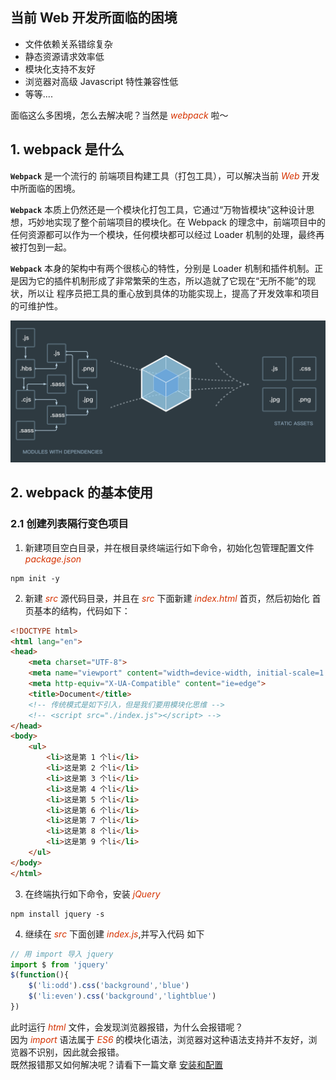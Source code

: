 ## 当前 Web 开发所面临的困境

+ 文件依赖关系错综复杂
+ 静态资源请求效率低
+ 模块化支持不友好
+ 浏览器对高级 Javascript 特性兼容性低
+ 等等....

面临这么多困境，怎么去解决呢？当然是 *<font color="#d63200">webpack</font>* 啦～

## 1. webpack 是什么

**```Webpack```** 是一个流行的 前端项目构建工具（打包工具），可以解决当前 *<font color="#d63200">Web</font>* 开发中所面临的困境。  

**```Webpack```** 本质上仍然还是一个模块化打包工具，它通过“万物皆模块”这种设计思想，巧妙地实现了整个前端项目的模块化。在 Webpack 的理念中，前端项目中的任何资源都可以作为一个模块，任何模块都可以经过 Loader 机制的处理，最终再被打包到一起。

**```Webpack```** 本身的架构中有两个很核心的特性，分别是 Loader 机制和插件机制。正是因为它的插件机制形成了非常繁荣的生态，所以造就了它现在“无所不能”的现状，所以让 程序员把工具的重心放到具体的功能实现上，提高了开发效率和项目的可维护性。  

![webpack](/img/webpack/webpack.jpg)

## 2. webpack 的基本使用

### 2.1 创建列表隔行变色项目

1. 新建项目空白目录，并在根目录终端运行如下命令，初始化包管理配置文件 *<font color="#d63200">package.json </font>*

```Shell
npm init -y
```

2. 新建 *<font color="#d63200">src</font>* 源代码目录，并且在 *<font color="#d63200">src</font>* 下面新建 *<font color="#d63200">index.html</font>* 首页，然后初始化 首页基本的结构，代码如下：

```html
<!DOCTYPE html>
<html lang="en">
<head>
    <meta charset="UTF-8">
    <meta name="viewport" content="width=device-width, initial-scale=1.0">
    <meta http-equiv="X-UA-Compatible" content="ie=edge">
    <title>Document</title>
    <!-- 传统模式是如下引入，但是我们要用模块化思维 -->
    <!-- <script src="./index.js"></script> -->
</head>
<body>
    <ul>
        <li>这是第 1 个li</li>
        <li>这是第 2 个li</li>
        <li>这是第 3 个li</li>
        <li>这是第 4 个li</li>
        <li>这是第 5 个li</li>
        <li>这是第 6 个li</li>
        <li>这是第 7 个li</li>
        <li>这是第 8 个li</li>
        <li>这是第 9 个li</li>
    </ul>
</body>
</html>
```

3. 在终端执行如下命令，安装 *<font color="#d63200">jQuery</font>*

```Shell
npm install jquery -s
```

4. 继续在  *<font color="#d63200">src</font>* 下面创建  *<font color="#d63200">index.js</font>*,并写入代码 如下

```js
// 用 import 导入 jquery
import $ from 'jquery'
$(function(){
    $('li:odd').css('background','blue')
    $('li:even').css('background','lightblue')
})
```

此时运行 *<font color="#d63200">html</font>* 文件，会发现浏览器报错，为什么会报错呢？   
因为 *<font color="#d63200">import</font>* 语法属于 *<font color="#d63200">ES6</font>* 的模块化语法，浏览器对这种语法支持并不友好，浏览器不识别，因此就会报错。   
既然报错那又如何解决呢？请看下一篇文章 [安装和配置](/webpack/init.md)
